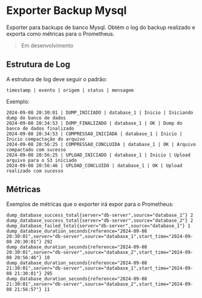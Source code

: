# Exporter Backup Mysql

Exporter para backups de banco Mysql. Obtém o log do backup realizado e exporta como métricas para o Prometheus.

> Em desenvolvimento

## Estrutura de Log

A estrutura de log deve seguir o padrão:

```
timestamp | evento | origem | status | mensagem
```

Exemplo:

```
2024-09-08 20:30:01 | DUMP_INICIADO | database_1 | Inicio | Iniciando dump do banco de dados
2024-09-08 20:34:53 | DUMP_FINALIZADO | database_1 | OK | Dump do banco de dados finalizado
2024-09-08 20:34:53 | COMPRESSAO_INICIADA | database_1 | Inicio | Inicio compactação do arquivo
2024-09-08 20:56:25 | COMPRESSAO_CONCLUIDA | database_1 | OK | Arquivo compactado com sucesso
2024-09-08 20:56:25 | UPLOAD_INICIADO | database_1 | Inicio | Upload arquivo para o S3 iniciado
2024-09-08 20:56:46 | UPLOAD_CONCLUIDO | database_1 | OK | Upload realizado com sucesso
```

## Métricas

Exemplos de métricas que o exporter irá expor para o Prometheus:

```
dump_database_success_total{server="db-server",source="database_1"} 2
dump_database_success_total{server="db-server",source="database_2"} 2
dump_database_failed_total{server="db-server",source="database_1"} 1
dump_database_duration_seconds{reference="2024-09-08 20:30:01",server="db-server",source="database_1",start_time="2024-09-08 20:30:01"} 292
dump_database_duration_seconds{reference="2024-09-08 20:30:01",server="db-server",source="database_2",start_time="2024-09-08 20:56:46"} 10
dump_database_duration_seconds{reference="2024-09-08 21:30:01",server="db-server",source="database_1",start_time="2024-09-08 21:30:01"} 295
dump_database_duration_seconds{reference="2024-09-08 21:30:01",server="db-server",source="database_2",start_time="2024-09-08 21:56:57"} 11
```
